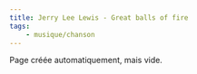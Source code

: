 ```yaml
---
title: Jerry Lee Lewis - Great balls of fire
tags:
    - musique/chanson
---
```


Page créée automatiquement, mais vide.
